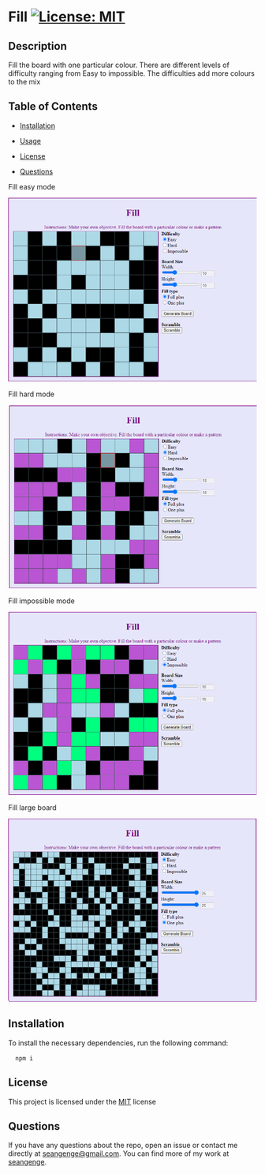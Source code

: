 # Fill [![License: MIT](https://img.shields.io/badge/License-MIT-yellow.svg)](https://opensource.org/licenses/MIT)

## Description
Fill the board with one particular colour. There are different levels of difficulty ranging from Easy to impossible. The difficulties add more colours to the mix

## Table of Contents
- [Installation](#installation)
  
- [Usage](#usage)
  
- [License](#license)
  
- [Questions](#questions)

Fill easy mode

![](./images/fill.png)

Fill hard mode

![](./images/fill_hard.png)

Fill impossible mode

![](./images/fill_impossible.png)

Fill large board

![](./images/fill_large.png)

## Installation
To install the necessary dependencies, run the following command:
```
  npm i
```

## License
This project is licensed under the [MIT](https://opensource.org/licenses/MIT) license

## Questions
If you have any questions about the repo, open an issue or contact me directly at seangenge@gmail.com. You can find more of my work at [seangenge](https://github.com/seangenge).
